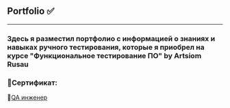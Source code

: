 ## Portfolio ✅ 
---
### Здесь я разместил портфолио с информацией о знаниях и навыках ручного тестирования, которые я приобрел на курсе "Функциональное тестирование ПО" by  Artsiom Rusau

### 📜Сертификат:

🔗[QA инженер](https://v2.coreapp.ai/certificate/pdf/64fdba00140da14a5cbd297c)
